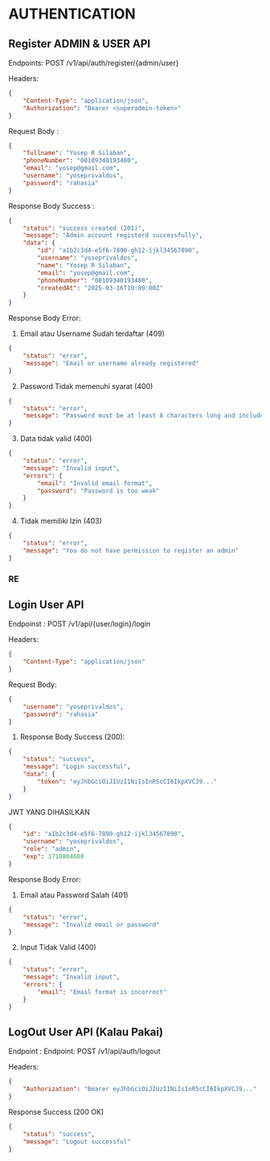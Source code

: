 # AUTHENTICATION

## Register ADMIN & USER API

Endpoints: POST /v1/api/auth/register/{admin/user}

Headers:

```json
{
    "Content-Type": "application/json",
    "Authorization": "Bearer <superadmin-token>"
}
```

Request Body :

```json
{
    "fullname": "Yosep R Silaban",
    "phoneNumber": "08109340193480",
    "email": "yosep@gmail.com",
    "username": "yoseprivaldos",
    "password": "rahasia"
}
```

Response Body Success :

```json
{
    "status": "success created (201)",
    "message": "Admin account registerd successfully",
    "data": {
        "id": "a1b2c3d4-e5f6-7890-gh12-ijkl34567890",
        "username": "yoseprivaldos",
        "name": "Yosep R Silaban",
        "email": "yosep@gmail.com",
        "phoneNumber": "08109340193480",
        "createdAt": "2025-03-16T10:00:00Z"
    }
}
```

Response Body Error:

1. Email atau Username Sudah terdaftar (409)

```json
{
    "status": "error",
    "message": "Email or username already registered"
}
```

2. Password Tidak memenuhi syarat (400)

```json
{
    "status": "error",
    "message": "Password must be at least 8 characters long and include uppercase, lowercase, number, and special character"
}
```

3. Data tidak valid (400)

```json
{
    "status": "error",
    "message": "Invalid input",
    "errors": {
        "email": "Invalid email format",
        "password": "Password is too weak"
    }
}
```

4. Tidak memiliki Izin (403)

```json
{
    "status": "error",
    "message": "You do not have permission to register an admin"
}
```

### RE

## Login User API

Endpoinst : POST /v1/api/{user/login}/login

Headers:

```json
{
    "Content-Type": "application/json"
}
```

Request Body:

```json
{
    "username": "yoseprivaldos",
    "password": "rahasia"
}
```

1. Response Body Success (200):

```json
{
    "status": "success",
    "message": "Login successful",
    "data": {
        "token": "eyJhbGciOiJIUzI1NiIsInR5cCI6IkpXVCJ9..."
    }
}
```

JWT YANG DIHASILKAN

```json
{
    "id": "a1b2c3d4-e5f6-7890-gh12-ijkl34567890",
    "username": "yoseprivaldos",
    "role": "admin",
    "exp": 1710804600
}
```

Response Body Error:

1. Email atau Password Salah (401)

```json
{
    "status": "error",
    "message": "Invalid email or password"
}
```

2. Input Tidak Valid (400)

```json
{
    "status": "error",
    "message": "Invalid input",
    "errors": {
        "email": "Email format is incorrect"
    }
}
```

## LogOut User API (Kalau Pakai)

Endpoint : Endpoint: POST /v1/api/auth/logout

Headers:

```json
{
    "Authorization": "Bearer eyJhbGciOiJIUzI1NiIsInR5cCI6IkpXVCJ9..."
}
```

Response Success (200 OK)

```json
{
    "status": "success",
    "message": "Logout successful"
}
```
